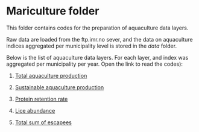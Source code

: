 # Mariculture folder

This folder contains codes for the preparation of aquaculture data layers.

Raw data are loaded from the ftp.imr.no sever, and the data on aquaculture indices aggregated per municipality level is stored in the *data* folder.



Below is the list of aquaculture data layers. For each layer, and index was aggregated per municipality per year. Open the link to read the codes):

1. [Total aquaculture production](https://ohi-norway.github.io/nor-prep/prep/food_provision/Mariculture/total_aquaculture_production.html)

2. [Sustainable aquaculture production](https://ohi-norway.github.io/nor-prep/prep/food_provision/Mariculture/sustainable_mariculture_production.html
) 
3. [Protein retention rate](https://ohi-norway.github.io/nor-prep/prep/food_provision/Mariculture/Protein.retention.rate.html)

4. [Lice abundance](https://ohi-norway.github.io/nor-prep/prep/food_provision/Mariculture/salmon.lice.html) 

5. [Total sum of escapees](https://ohi-norway.github.io/nor-prep/prep/food_provision/Mariculture/escapees_data.html) 





